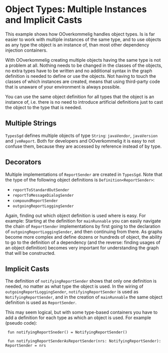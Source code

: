 # Object Types: Multiple Instances and Implicit Casts

This example shows how OOverkommelig handles object types. Is is far easier to work with multiple instances of the same type, and to use objects as any type the object is an instance of, than most other dependency injection containers.  

With OOverkommelig creating multiple objects having the same type is not a problem at all. Nothing needs to be changed in the classes of the objects, no extra types have to be written and no additional syntax in the graph definition is needed to define or use the objects. Not having to touch the classes of which instances are created, means that using third-party code that is unaware of your environment is always possible.
 
You can use the same object definition for all types that the object is an instance of, i.e. there is no need to introduce artificial definitions just to cast the object to the type that is needed.

## Multiple Strings

`TypesSgd` defines multiple objects of type `String`: `javaVendor`, `javaVersion` and `jvmReport`. Both for developers and OOverkommelig it is easy to not confuse them, because they are accessed by reference instead of by type.

## Decorators

Multiple implementations of `ReportSender` are created in `TypesSgd`. Note that the type of the following object definitions is `Definition<ReportSender>`:

* `reportToStandardOutSender`
* `reportToMessageDialogSender`
* `compoundReportSender`
* `outgoingReportLoggingSender`

Again, finding out which object definition is used where is easy. For example: Starting at the definition for `mainRunnable` you can easily navigate the chain of `ReportSender` implementations by first going to the declaration of `outgoingReportLoggingSender`, and then continuing from there. As graphs become more complex and define dozens or hundreds of object, the ability to go to the definition of a dependency (and the reverse: finding usages of an object definition) becomes very important for understanding the graph that will be constructed.

## Implicit Casts

The definition of `notifyingReportSender` shows that only one definition is needed, no matter as what type the object is used. In the wiring of `outgoingReportLoggingSender`, `notifyingReportSender` is used as `NotifyingReportSender`, and in the creation of `mainRunnable` the same object definition is used as `ReportSender`.

This may seem logical, but with some type-based containers you have to add a definition for each type as which an object is used. For example (pseudo code):
 
     fun notifyingReportSneder() = NotifyingReportSender()
      
     fun notifyingReportSenderAsReportSender(nrs: NotifyingReportSender): ReportSender = nrs
